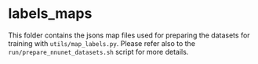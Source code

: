 # labels_maps

This folder contains the jsons map files used for preparing the datasets for training with `utils/map_labels.py`. Please refer also to the `run/prepare_nnunet_datasets.sh` script for more details.